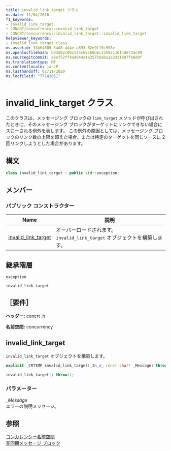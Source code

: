 ```yaml
---
title: invalid_link_target クラス
ms.date: 11/04/2016
f1_keywords:
- invalid_link_target
- CONCRT/concurrency::invalid_link_target
- CONCRT/concurrency::invalid_link_target::invalid_link_target
helpviewer_keywords:
- invalid_link_target class
ms.assetid: 33b64885-34d8-4d4e-a893-02e9f19c958e
ms.openlocfilehash: bd3d82c06c174c69c60dec33592110f4de72ac99
ms.sourcegitcommit: a8ef52ff4a4944a1a257bdaba1a3331607fb8d0f
ms.translationtype: MT
ms.contentlocale: ja-JP
ms.lasthandoff: 02/11/2020
ms.locfileid: "77141051"
---
```

# <a name="invalid_link_target-class"></a>invalid_link_target クラス

このクラスは、メッセージング ブロックの `link_target` メソッドが呼び出されたときに、そのメッセージング ブロックがターゲットにリンクできない場合にスローされる例外を表します。 この例外の原因としては、メッセージング ブロックのリンク数の上限を超えた場合、または特定のターゲットを同じソースに 2 回リンクしようとした場合があります。

## <a name="syntax"></a>構文

```cpp
class invalid_link_target : public std::exception;
```

## <a name="members"></a>メンバー

### <a name="public-constructors"></a>パブリック コンストラクター

|Name|説明|
|----------|-----------------|
|[invalid_link_target](#ctor)|オーバーロードされます。 `invalid_link_target` オブジェクトを構築します。|

## <a name="inheritance-hierarchy"></a>継承階層

`exception`

`invalid_link_target`

## <a name="requirements"></a>［要件］

**ヘッダー:** concrt .h

**名前空間:** concurrency

## <a name="ctor"></a>invalid_link_target

`invalid_link_target` オブジェクトを構築します。

```cpp
explicit _CRTIMP invalid_link_target(_In_z_ const char* _Message) throw();

invalid_link_target() throw();
```

### <a name="parameters"></a>パラメーター

*_Message*<br/>
エラーの説明メッセージ。

## <a name="see-also"></a>参照

[コンカレンシー名前空間](concurrency-namespace.md)<br/>
[非同期メッセージ ブロック](../../../parallel/concrt/asynchronous-message-blocks.md)
